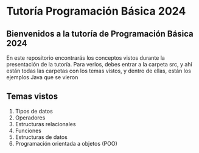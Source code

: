 # Tutoría Programación Básica 2024

## Bienvenidos a la tutoría de Programación Básica 2024

En este repositorio encontrarás los conceptos vistos durante la presentación de la tutoría. Para verlos, debes entrar a la carpeta src, y ahí están todas las carpetas con los temas vistos, y dentro de ellas, están los ejemplos Java que se vieron

## Temas vistos

1. Tipos de datos
2. Operadores
3. Estructuras relacionales
4. Funciones
5. Estructuras de datos
6. Programación orientada a objetos (POO)
